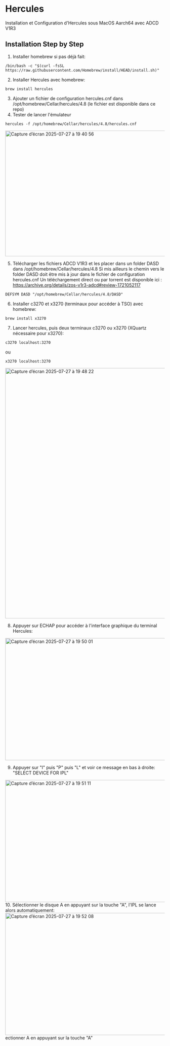 # Hercules
Installation et Configuration d'Hercules sous MacOS Aarch64 avec ADCD V1R3

## Installation Step by Step 

1. Installer homebrew si pas déjà fait:
```
/bin/bash -c "$(curl -fsSL https://raw.githubusercontent.com/Homebrew/install/HEAD/install.sh)"
```
2. Installer Hercules avec homebrew:
```
brew install hercules
```
3. Ajouter un fichier de configuration hercules.cnf dans /opt/homebrew/Cellar/hercules/4.8
   (le fichier est disponible dans ce repo)
4. Tester de lancer l'émulateur
```
hercules -f /opt/homebrew/Cellar/hercules/4.8/hercules.cnf
```
<img width="575" height="396" alt="Capture d’écran 2025-07-27 à 19 40 56" src="https://github.com/user-attachments/assets/ffa38de1-1a6f-424f-938e-273712569b4d" />

5. Télécharger les fichiers ADCD V1R3 et les placer dans un folder DASD dans /opt/homebrew/Cellar/hercules/4.8
   Si mis ailleurs le chemin vers le folder DASD doit être mis à jour dans le fichier de configuration hercules.cnf
   Un téléchargement direct ou par torrent est disponible ici : https://archive.org/details/zos-v1r3-adcd#review-1721052117
```
DEFSYM DASD "/opt/homebrew/Cellar/hercules/4.8/DASD"
```
6. Installer c3270 et x3270 (terminaux pour accéder à TSO) avec homebrew:
```
brew install x3270
```   
7. Lancer hercules, puis deux terminaux c3270 ou x3270 (XQuartz nécessaire pour x3270):
```
c3270 localhost:3270
```
ou
```
x3270 localhost:3270
```
<img width="1199" height="789" alt="Capture d’écran 2025-07-27 à 19 48 22" src="https://github.com/user-attachments/assets/5b7892c4-038e-44b4-81cd-6c1026b98ae3" />

8. Appuyer sur ECHAP pour accéder à l'interface graphique du terminal Hercules:
<img width="590" height="385" alt="Capture d’écran 2025-07-27 à 19 50 01" src="https://github.com/user-attachments/assets/07391af4-6df1-477c-94d2-5cbaed910a7c" />

9. Appuyer sur "I" puis "P" puis "L" et voir ce message en bas à droite: "SELECT DEVICE FOR IPL"
<img width="590" height="385" alt="Capture d’écran 2025-07-27 à 19 51 11" src="https://github.com/user-attachments/assets/0b85edd2-f5fc-4725-946b-040abad2d380" />
10. Sélectionner le disque A en appuyant sur la touche "A", l'IPL se lance alors automatiquement:
<img width="590" height="385" alt="Capture d’écran 2025-07-27 à 19 52 08" src="https://github.com/user-attachments/assets/110c0430-72c5-4ad3-893e-8c34b339ef78" />
ectionner A en appuyant sur la touche "A"

